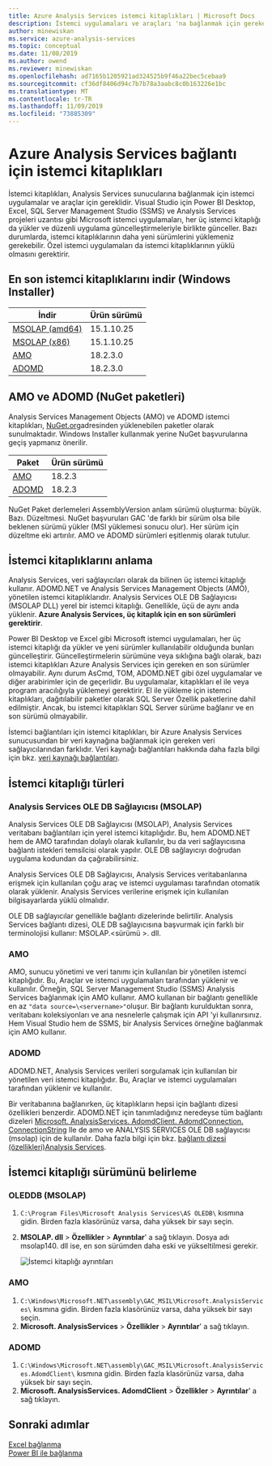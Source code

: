 ```yaml
---
title: Azure Analysis Services istemci kitaplıkları | Microsoft Docs
description: İstemci uygulamaları ve araçları 'na bağlanmak için gereken istemci kitaplıklarını açıklar Azure Analysis Services
author: minewiskan
ms.service: azure-analysis-services
ms.topic: conceptual
ms.date: 11/08/2019
ms.author: owend
ms.reviewer: minewiskan
ms.openlocfilehash: ad7165b1205921ad324525b9f46a22bec5cebaa9
ms.sourcegitcommit: cf36df8406d94c7b7b78a3aabc8c0b163226e1bc
ms.translationtype: MT
ms.contentlocale: tr-TR
ms.lasthandoff: 11/09/2019
ms.locfileid: "73885309"
---
```

# <a name="client-libraries-for-connecting-to-azure-analysis-services"></a>Azure Analysis Services bağlantı için istemci kitaplıkları

İstemci kitaplıkları, Analysis Services sunucularına bağlanmak için istemci uygulamalar ve araçlar için gereklidir. Visual Studio için Power BI Desktop, Excel, SQL Server Management Studio (SSMS) ve Analysis Services projeleri uzantısı gibi Microsoft istemci uygulamaları, her üç istemci kitaplığı da yükler ve düzenli uygulama güncelleştirmeleriyle birlikte günceller. Bazı durumlarda, istemci kitaplıklarının daha yeni sürümlerini yüklemeniz gerekebilir. Özel istemci uygulamaları da istemci kitaplıklarının yüklü olmasını gerektirir.

## <a name="download-the-latest-client-libraries-windows-installer"></a>En son istemci kitaplıklarını indir (Windows Installer)  

|İndir  |Ürün sürümü  | 
|---------|---------|
|[MSOLAP (amd64)](https://go.microsoft.com/fwlink/?linkid=829576)    |    15.1.10.25    |
|[MSOLAP (x86)](https://go.microsoft.com/fwlink/?linkid=829575)     |     15.1.10.25       |
|[AMO](https://go.microsoft.com/fwlink/?linkid=829578)     |   18.2.3.0    |
|[ADOMD](https://go.microsoft.com/fwlink/?linkid=829577)     |    18.2.3.0     |

## <a name="amo-and-adomd-nuget-packages"></a>AMO ve ADOMD (NuGet paketleri)

Analysis Services Management Objects (AMO) ve ADOMD istemci kitaplıkları, [NuGet.org](https://www.nuget.org/)adresinden yüklenebilen paketler olarak sunulmaktadır. Windows Installer kullanmak yerine NuGet başvurularına geçiş yapmanız önerilir. 

|Paket  | Ürün sürümü  | 
|---------|---------|
|[AMO](https://www.nuget.org/packages/Microsoft.AnalysisServices.retail.amd64/)    |    18.2.3     |
|[ADOMD](https://www.nuget.org/packages/Microsoft.AnalysisServices.AdomdClient.retail.amd64/)     |   18.2.3      |

NuGet Paket derlemeleri AssemblyVersion anlam sürümü oluşturma: büyük. Bazı. Düzeltmesi. NuGet başvuruları GAC 'de farklı bir sürüm olsa bile beklenen sürümü yükler (MSI yüklemesi sonucu olur). Her sürüm için düzeltme eki artırılır. AMO ve ADOMD sürümleri eşitlenmiş olarak tutulur.

## <a name="understanding-client-libraries"></a>İstemci kitaplıklarını anlama

Analysis Services, veri sağlayıcıları olarak da bilinen üç istemci kitaplığı kullanır. ADOMD.NET ve Analysis Services Management Objects (AMO), yönetilen istemci kitaplıklarıdır. Analysis Services OLE DB Sağlayıcısı (MSOLAP DLL) yerel bir istemci kitaplığı. Genellikle, üçü de aynı anda yüklenir. **Azure Analysis Services, üç kitaplık için en son sürümleri gerektirir**. 

Power BI Desktop ve Excel gibi Microsoft istemci uygulamaları, her üç istemci kitaplığı da yükler ve yeni sürümler kullanılabilir olduğunda bunları güncelleştirir. Güncelleştirmelerin sürümüne veya sıklığına bağlı olarak, bazı istemci kitaplıkları Azure Analysis Services için gereken en son sürümler olmayabilir. Aynı durum AsCmd, TOM, ADOMD.NET gibi özel uygulamalar ve diğer arabirimler için de geçerlidir. Bu uygulamalar, kitaplıkları el ile veya program aracılığıyla yüklemeyi gerektirir. El ile yükleme için istemci kitaplıkları, dağıtılabilir paketler olarak SQL Server Özellik paketlerine dahil edilmiştir. Ancak, bu istemci kitaplıkları SQL Server sürüme bağlanır ve en son sürümü olmayabilir.  

İstemci bağlantıları için istemci kitaplıkları, bir Azure Analysis Services sunucusundan bir veri kaynağına bağlanmak için gereken veri sağlayıcılarından farklıdır. Veri kaynağı bağlantıları hakkında daha fazla bilgi için bkz. [veri kaynağı bağlantıları](analysis-services-datasource.md).

## <a name="client-library-types"></a>İstemci kitaplığı türleri

### <a name="analysis-services-ole-db-provider-msolap"></a>Analysis Services OLE DB Sağlayıcısı (MSOLAP) 

 Analysis Services OLE DB Sağlayıcısı (MSOLAP), Analysis Services veritabanı bağlantıları için yerel istemci kitaplığıdır. Bu, hem ADOMD.NET hem de AMO tarafından dolaylı olarak kullanılır, bu da veri sağlayıcısına bağlantı istekleri temsilcisi olarak yapılır. OLE DB sağlayıcıyı doğrudan uygulama kodundan da çağırabilirsiniz.  
  
 Analysis Services OLE DB Sağlayıcısı, Analysis Services veritabanlarına erişmek için kullanılan çoğu araç ve istemci uygulaması tarafından otomatik olarak yüklenir. Analysis Services verilerine erişmek için kullanılan bilgisayarlarda yüklü olmalıdır.  
  
 OLE DB sağlayıcılar genellikle bağlantı dizelerinde belirtilir. Analysis Services bağlantı dizesi, OLE DB sağlayıcısına başvurmak için farklı bir terminolojisi kullanır: MSOLAP.\<sürümü >. dll.

### <a name="amo"></a>AMO  

 AMO, sunucu yönetimi ve veri tanımı için kullanılan bir yönetilen istemci kitaplığıdır. Bu, Araçlar ve istemci uygulamaları tarafından yüklenir ve kullanılır. Örneğin, SQL Server Management Studio (SSMS) Analysis Services bağlanmak için AMO kullanır. AMO kullanan bir bağlantı genellikle en az `"data source=\<servername>"`oluşur. Bir bağlantı kurulduktan sonra, veritabanı koleksiyonları ve ana nesnelerle çalışmak için API 'yi kullanırsınız. Hem Visual Studio hem de SSMS, bir Analysis Services örneğine bağlanmak için AMO kullanır.  

  
### <a name="adomd"></a>ADOMD

 ADOMD.NET, Analysis Services verileri sorgulamak için kullanılan bir yönetilen veri istemci kitaplığıdır. Bu, Araçlar ve istemci uygulamaları tarafından yüklenir ve kullanılır. 
  
 Bir veritabanına bağlanırken, üç kitaplıkların hepsi için bağlantı dizesi özellikleri benzerdir. ADOMD.NET için tanımladığınız neredeyse tüm bağlantı dizeleri [Microsoft. AnalysisServices. AdomdClient. AdomdConnection. ConnectionString](/dotnet/api/microsoft.analysisservices.adomdclient.adomdconnection.connectionstring#Microsoft_AnalysisServices_AdomdClient_AdomdConnection_ConnectionString) Ile de amo ve ANALYSIS SERVICES OLE DB sağlayıcısı (msolap) için de kullanılır. Daha fazla bilgi için bkz. [bağlantı dizesi &#40;özellikleri&#41;Analysis Services](https://docs.microsoft.com/analysis-services/instances/connection-string-properties-analysis-services).  

  
##  <a name="bkmk_LibUpdate"></a>İstemci kitaplığı sürümünü belirleme   
  
### <a name="oleddb-msolap"></a>OLEDDB (MSOLAP)  
  
1.  `C:\Program Files\Microsoft Analysis Services\AS OLEDB\` kısmına gidin. Birden fazla klasörünüz varsa, daha yüksek bir sayı seçin.
  
2.  **MSOLAP. dll** > **Özellikler** > **Ayrıntılar**' a sağ tıklayın. Dosya adı msolap140. dll ise, en son sürümden daha eski ve yükseltilmesi gerekir.
    
    ![İstemci kitaplığı ayrıntıları](media/analysis-services-data-providers/aas-msolap-details.png)
    
  
### <a name="amo"></a>AMO

1. `C:\Windows\Microsoft.NET\assembly\GAC_MSIL\Microsoft.AnalysisServices\` kısmına gidin. Birden fazla klasörünüz varsa, daha yüksek bir sayı seçin.
2. **Microsoft. AnalysisServices** > **Özellikler** > **Ayrıntılar**' a sağ tıklayın.  

### <a name="adomd"></a>ADOMD

1. `C:\Windows\Microsoft.NET\assembly\GAC_MSIL\Microsoft.AnalysisServices.AdomdClient\` kısmına gidin. Birden fazla klasörünüz varsa, daha yüksek bir sayı seçin.
2. **Microsoft. AnalysisServices. AdomdClient** > **Özellikler** > **Ayrıntılar**' a sağ tıklayın.  


## <a name="next-steps"></a>Sonraki adımlar
[Excel   bağlanma](analysis-services-connect-excel.md)  
[Power BI ile bağlanma](analysis-services-connect-pbi.md)
